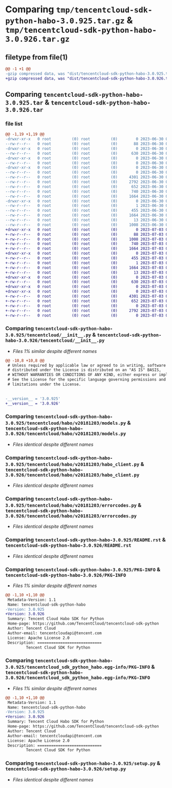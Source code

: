 # Comparing `tmp/tencentcloud-sdk-python-habo-3.0.925.tar.gz` & `tmp/tencentcloud-sdk-python-habo-3.0.926.tar.gz`

## filetype from file(1)

```diff
@@ -1 +1 @@
-gzip compressed data, was "dist/tencentcloud-sdk-python-habo-3.0.925.tar", last modified: Fri Jun 30 02:14:59 2023, max compression
+gzip compressed data, was "dist/tencentcloud-sdk-python-habo-3.0.926.tar", last modified: Mon Jul  3 00:27:41 2023, max compression
```

## Comparing `tencentcloud-sdk-python-habo-3.0.925.tar` & `tencentcloud-sdk-python-habo-3.0.926.tar`

### file list

```diff
@@ -1,19 +1,19 @@
-drwxr-xr-x   0 root         (0) root         (0)        0 2023-06-30 02:14:59.000000 tencentcloud-sdk-python-habo-3.0.925/
--rw-r--r--   0 root         (0) root         (0)       88 2023-06-30 02:14:59.000000 tencentcloud-sdk-python-habo-3.0.925/setup.cfg
-drwxr-xr-x   0 root         (0) root         (0)        0 2023-06-30 02:14:59.000000 tencentcloud-sdk-python-habo-3.0.925/tencentcloud/
--rw-r--r--   0 root         (0) root         (0)      630 2023-06-30 02:14:59.000000 tencentcloud-sdk-python-habo-3.0.925/tencentcloud/__init__.py
-drwxr-xr-x   0 root         (0) root         (0)        0 2023-06-30 02:14:59.000000 tencentcloud-sdk-python-habo-3.0.925/tencentcloud/habo/
--rw-r--r--   0 root         (0) root         (0)        0 2023-06-30 02:14:59.000000 tencentcloud-sdk-python-habo-3.0.925/tencentcloud/habo/__init__.py
-drwxr-xr-x   0 root         (0) root         (0)        0 2023-06-30 02:14:59.000000 tencentcloud-sdk-python-habo-3.0.925/tencentcloud/habo/v20181203/
--rw-r--r--   0 root         (0) root         (0)        0 2023-06-30 02:14:59.000000 tencentcloud-sdk-python-habo-3.0.925/tencentcloud/habo/v20181203/__init__.py
--rw-r--r--   0 root         (0) root         (0)     4301 2023-06-30 02:14:59.000000 tencentcloud-sdk-python-habo-3.0.925/tencentcloud/habo/v20181203/models.py
--rw-r--r--   0 root         (0) root         (0)     2792 2023-06-30 02:14:59.000000 tencentcloud-sdk-python-habo-3.0.925/tencentcloud/habo/v20181203/habo_client.py
--rw-r--r--   0 root         (0) root         (0)      652 2023-06-30 02:14:59.000000 tencentcloud-sdk-python-habo-3.0.925/tencentcloud/habo/v20181203/errorcodes.py
--rw-r--r--   0 root         (0) root         (0)      740 2023-06-30 02:14:59.000000 tencentcloud-sdk-python-habo-3.0.925/README.rst
--rw-r--r--   0 root         (0) root         (0)     1664 2023-06-30 02:14:59.000000 tencentcloud-sdk-python-habo-3.0.925/PKG-INFO
-drwxr-xr-x   0 root         (0) root         (0)        0 2023-06-30 02:14:59.000000 tencentcloud-sdk-python-habo-3.0.925/tencentcloud_sdk_python_habo.egg-info/
--rw-r--r--   0 root         (0) root         (0)        1 2023-06-30 02:14:59.000000 tencentcloud-sdk-python-habo-3.0.925/tencentcloud_sdk_python_habo.egg-info/dependency_links.txt
--rw-r--r--   0 root         (0) root         (0)      455 2023-06-30 02:14:59.000000 tencentcloud-sdk-python-habo-3.0.925/tencentcloud_sdk_python_habo.egg-info/SOURCES.txt
--rw-r--r--   0 root         (0) root         (0)     1664 2023-06-30 02:14:59.000000 tencentcloud-sdk-python-habo-3.0.925/tencentcloud_sdk_python_habo.egg-info/PKG-INFO
--rw-r--r--   0 root         (0) root         (0)       13 2023-06-30 02:14:59.000000 tencentcloud-sdk-python-habo-3.0.925/tencentcloud_sdk_python_habo.egg-info/top_level.txt
--rw-r--r--   0 root         (0) root         (0)     1008 2023-06-30 02:14:59.000000 tencentcloud-sdk-python-habo-3.0.925/setup.py
+drwxr-xr-x   0 root         (0) root         (0)        0 2023-07-03 00:27:41.000000 tencentcloud-sdk-python-habo-3.0.926/
+-rw-r--r--   0 root         (0) root         (0)       88 2023-07-03 00:27:41.000000 tencentcloud-sdk-python-habo-3.0.926/setup.cfg
+-rw-r--r--   0 root         (0) root         (0)     1008 2023-07-03 00:27:41.000000 tencentcloud-sdk-python-habo-3.0.926/setup.py
+-rw-r--r--   0 root         (0) root         (0)      740 2023-07-03 00:27:41.000000 tencentcloud-sdk-python-habo-3.0.926/README.rst
+-rw-r--r--   0 root         (0) root         (0)     1664 2023-07-03 00:27:41.000000 tencentcloud-sdk-python-habo-3.0.926/PKG-INFO
+drwxr-xr-x   0 root         (0) root         (0)        0 2023-07-03 00:27:41.000000 tencentcloud-sdk-python-habo-3.0.926/tencentcloud_sdk_python_habo.egg-info/
+-rw-r--r--   0 root         (0) root         (0)      455 2023-07-03 00:27:41.000000 tencentcloud-sdk-python-habo-3.0.926/tencentcloud_sdk_python_habo.egg-info/SOURCES.txt
+-rw-r--r--   0 root         (0) root         (0)        1 2023-07-03 00:27:41.000000 tencentcloud-sdk-python-habo-3.0.926/tencentcloud_sdk_python_habo.egg-info/dependency_links.txt
+-rw-r--r--   0 root         (0) root         (0)     1664 2023-07-03 00:27:41.000000 tencentcloud-sdk-python-habo-3.0.926/tencentcloud_sdk_python_habo.egg-info/PKG-INFO
+-rw-r--r--   0 root         (0) root         (0)       13 2023-07-03 00:27:41.000000 tencentcloud-sdk-python-habo-3.0.926/tencentcloud_sdk_python_habo.egg-info/top_level.txt
+drwxr-xr-x   0 root         (0) root         (0)        0 2023-07-03 00:27:41.000000 tencentcloud-sdk-python-habo-3.0.926/tencentcloud/
+-rw-r--r--   0 root         (0) root         (0)      630 2023-07-03 00:27:41.000000 tencentcloud-sdk-python-habo-3.0.926/tencentcloud/__init__.py
+drwxr-xr-x   0 root         (0) root         (0)        0 2023-07-03 00:27:41.000000 tencentcloud-sdk-python-habo-3.0.926/tencentcloud/habo/
+drwxr-xr-x   0 root         (0) root         (0)        0 2023-07-03 00:27:41.000000 tencentcloud-sdk-python-habo-3.0.926/tencentcloud/habo/v20181203/
+-rw-r--r--   0 root         (0) root         (0)     4301 2023-07-03 00:27:41.000000 tencentcloud-sdk-python-habo-3.0.926/tencentcloud/habo/v20181203/models.py
+-rw-r--r--   0 root         (0) root         (0)      652 2023-07-03 00:27:41.000000 tencentcloud-sdk-python-habo-3.0.926/tencentcloud/habo/v20181203/errorcodes.py
+-rw-r--r--   0 root         (0) root         (0)        0 2023-07-03 00:27:41.000000 tencentcloud-sdk-python-habo-3.0.926/tencentcloud/habo/v20181203/__init__.py
+-rw-r--r--   0 root         (0) root         (0)     2792 2023-07-03 00:27:41.000000 tencentcloud-sdk-python-habo-3.0.926/tencentcloud/habo/v20181203/habo_client.py
+-rw-r--r--   0 root         (0) root         (0)        0 2023-07-03 00:27:41.000000 tencentcloud-sdk-python-habo-3.0.926/tencentcloud/habo/__init__.py
```

### Comparing `tencentcloud-sdk-python-habo-3.0.925/tencentcloud/__init__.py` & `tencentcloud-sdk-python-habo-3.0.926/tencentcloud/__init__.py`

 * *Files 1% similar despite different names*

```diff
@@ -10,8 +10,8 @@
 # Unless required by applicable law or agreed to in writing, software
 # distributed under the License is distributed on an "AS IS" BASIS,
 # WITHOUT WARRANTIES OR CONDITIONS OF ANY KIND, either express or implied.
 # See the License for the specific language governing permissions and
 # limitations under the License.
 
 
-__version__ = '3.0.925'
+__version__ = '3.0.926'
```

### Comparing `tencentcloud-sdk-python-habo-3.0.925/tencentcloud/habo/v20181203/models.py` & `tencentcloud-sdk-python-habo-3.0.926/tencentcloud/habo/v20181203/models.py`

 * *Files identical despite different names*

### Comparing `tencentcloud-sdk-python-habo-3.0.925/tencentcloud/habo/v20181203/habo_client.py` & `tencentcloud-sdk-python-habo-3.0.926/tencentcloud/habo/v20181203/habo_client.py`

 * *Files identical despite different names*

### Comparing `tencentcloud-sdk-python-habo-3.0.925/tencentcloud/habo/v20181203/errorcodes.py` & `tencentcloud-sdk-python-habo-3.0.926/tencentcloud/habo/v20181203/errorcodes.py`

 * *Files identical despite different names*

### Comparing `tencentcloud-sdk-python-habo-3.0.925/README.rst` & `tencentcloud-sdk-python-habo-3.0.926/README.rst`

 * *Files identical despite different names*

### Comparing `tencentcloud-sdk-python-habo-3.0.925/PKG-INFO` & `tencentcloud-sdk-python-habo-3.0.926/PKG-INFO`

 * *Files 1% similar despite different names*

```diff
@@ -1,10 +1,10 @@
 Metadata-Version: 1.1
 Name: tencentcloud-sdk-python-habo
-Version: 3.0.925
+Version: 3.0.926
 Summary: Tencent Cloud Habo SDK for Python
 Home-page: https://github.com/TencentCloud/tencentcloud-sdk-python
 Author: Tencent Cloud
 Author-email: tencentcloudapi@tencent.com
 License: Apache License 2.0
 Description: ============================
         Tencent Cloud SDK for Python
```

### Comparing `tencentcloud-sdk-python-habo-3.0.925/tencentcloud_sdk_python_habo.egg-info/PKG-INFO` & `tencentcloud-sdk-python-habo-3.0.926/tencentcloud_sdk_python_habo.egg-info/PKG-INFO`

 * *Files 1% similar despite different names*

```diff
@@ -1,10 +1,10 @@
 Metadata-Version: 1.1
 Name: tencentcloud-sdk-python-habo
-Version: 3.0.925
+Version: 3.0.926
 Summary: Tencent Cloud Habo SDK for Python
 Home-page: https://github.com/TencentCloud/tencentcloud-sdk-python
 Author: Tencent Cloud
 Author-email: tencentcloudapi@tencent.com
 License: Apache License 2.0
 Description: ============================
         Tencent Cloud SDK for Python
```

### Comparing `tencentcloud-sdk-python-habo-3.0.925/setup.py` & `tencentcloud-sdk-python-habo-3.0.926/setup.py`

 * *Files identical despite different names*

